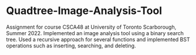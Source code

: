 # Quadtree-Image-Analysis-Tool
Assignment for course CSCA48 at University of Toronto Scarborough, Summer 2022.
Implemented an image analysis tool using a binary search tree. Used a recursive approach for several functions and implemented 
BST operations such as inserting, searching, and deleting. 
